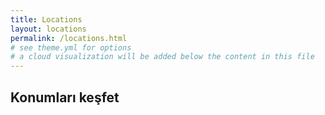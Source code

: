 ```yaml
---
title: Locations
layout: locations
permalink: /locations.html
# see theme.yml for options
# a cloud visualization will be added below the content in this file
---
```


## Konumları keşfet
